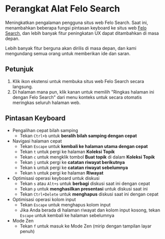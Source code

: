 # Perangkat Alat Felo Search

Meningkatkan pengalaman pengguna situs web Felo Search. Saat ini, menambahkan beberapa fungsi pintasan keyboard ke situs web [Felo Search](https://felo.ai), dan lebih banyak fitur peningkatan UX dapat ditambahkan di masa depan.

Lebih banyak fitur berguna akan dirilis di masa depan, dan kami mengundang semua orang untuk memberikan ide dan saran.

## Petunjuk

1. Klik ikon ekstensi untuk membuka situs web Felo Search secara langsung.
2. Di halaman mana pun, klik kanan untuk memilih "Ringkas halaman ini dengan Felo Search" dari menu konteks untuk secara otomatis meringkas seluruh halaman web.

## Pintasan Keyboard

- Pengalihan cepat bilah samping
  - Tekan `Ctrl+b` untuk **beralih bilah samping dengan cepat**
- Navigasi halaman cepat
  - Tekan `Escape` untuk **kembali ke halaman utama dengan cepat**
  - Tekan `t` untuk pergi ke halaman **Koleksi Topik**
  - Tekan `c` untuk mengklik tombol **Buat topik** di dalam **Koleksi Topik**
  - Tekan `j` untuk pergi ke **catatan riwayat berikutnya**
  - Tekan `k` untuk pergi ke **catatan riwayat sebelumnya**
  - Tekan `h` untuk pergi ke halaman **Riwayat**
- Optimisasi operasi keyboard untuk diskusi
  - Tekan `s` atau `Alt+s` untuk **berbagi** diskusi saat ini dengan cepat
  - Tekan `p` untuk **menghasilkan presentasi** untuk diskusi saat ini
  - Tekan `Ctrl+Delete` untuk **menghapus** diskusi saat ini dengan cepat
- Optimisasi operasi kolom input
  - Tekan `Escape` untuk menghapus kolom input
  - Jika Anda berada di halaman riwayat dan kolom input kosong, tekan `Escape` untuk kembali ke halaman sebelumnya
- Mode Zen
  - Tekan `f` untuk masuk ke Mode Zen (mirip dengan tampilan layar penuh)